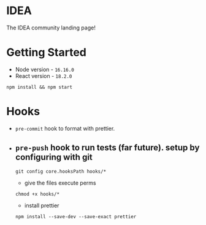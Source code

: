 # IDEA

The IDEA community landing page!

# Getting Started

- Node version - `16.16.0`
- React version - `18.2.0`

```
npm install && npm start
```

# Hooks
- `pre-commit` hook to format with prettier.
- `pre-push` hook to run tests (far future).
setup by configuring with git
   - 
   ```
   git config core.hooksPath hooks/*
   ```
   - give the files execute perms
   ```
   chmod +x hooks/*
   ```
   - install prettier
   ```
   npm install --save-dev --save-exact prettier
   ```
